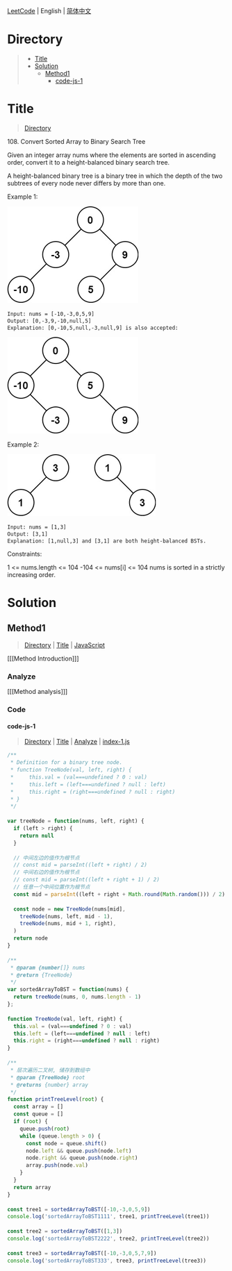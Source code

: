 [LeetCode](../README.md) | English | [简体中文](./README.CN.md)

# Directory

>- [Title](#Title)
>- [Solution](#Solution)
>    - [Method1](#Method1)
>        - [code-js-1](#code-js-1)

# Title

>[Directory](#Directory)

108.&nbsp;Convert Sorted Array to Binary Search Tree

Given an integer array nums where the elements are sorted in ascending order, convert it to a height-balanced binary search tree.

A height-balanced binary tree is a binary tree in which the depth of the two subtrees of every node never differs by more than one.

Example 1:

![tree](./image/btree1.jpeg "tree")

```
Input: nums = [-10,-3,0,5,9]
Output: [0,-3,9,-10,null,5]
Explanation: [0,-10,5,null,-3,null,9] is also accepted:
```

![tree](./image/btree2.jpeg "tree")

Example 2:

![tree](./image/btree3.jpeg "tree")

```
Input: nums = [1,3]
Output: [3,1]
Explanation: [1,null,3] and [3,1] are both height-balanced BSTs.
```

Constraints:

1 <= nums.length <= 104
-104 <= nums[i] <= 104
nums is sorted in a strictly increasing order.
# Solution

## Method1

>[Directory](#Directory) | [Title](#Title) | [JavaScript](#code-js-1)

[[[Method Introduction]]]

### Analyze

[[[Method analysis]]]

### Code

#### code-js-1

>[Directory](#Directory) | [Title](#Title) | [Analyze](#Method1) | [index-1.js](./index-1.js "index-1.js")

```JavaScript
/**
 * Definition for a binary tree node.
 * function TreeNode(val, left, right) {
 *     this.val = (val===undefined ? 0 : val)
 *     this.left = (left===undefined ? null : left)
 *     this.right = (right===undefined ? null : right)
 * }
 */

var treeNode = function(nums, left, right) {
  if (left > right) {
    return null
  }

  // 中间左边的值作为根节点
  // const mid = parseInt((left + right) / 2)
  // 中间右边的值作为根节点
  // const mid = parseInt((left + right + 1) / 2)
  // 任意一个中间位置作为根节点
  const mid = parseInt((left + right + Math.round(Math.random())) / 2)

  const node = new TreeNode(nums[mid],
    treeNode(nums, left, mid - 1),
    treeNode(nums, mid + 1, right),
  )
  return node
}

/**
 * @param {number[]} nums
 * @return {TreeNode}
 */
var sortedArrayToBST = function(nums) {
  return treeNode(nums, 0, nums.length - 1)
};

function TreeNode(val, left, right) {
  this.val = (val===undefined ? 0 : val)
  this.left = (left===undefined ? null : left)
  this.right = (right===undefined ? null : right)
}

/**
 * 层次遍历二叉树, 储存到数组中
 * @param {TreeNode} root 
 * @returns {number} array
 */
function printTreeLevel(root) {
  const array = []
  const queue = []
  if (root) {
    queue.push(root)
    while (queue.length > 0) {
      const node = queue.shift()
      node.left && queue.push(node.left)
      node.right && queue.push(node.right)
      array.push(node.val)
    }
  }
  return array
}

const tree1 = sortedArrayToBST([-10,-3,0,5,9])
console.log('sortedArrayToBST1111', tree1, printTreeLevel(tree1))

const tree2 = sortedArrayToBST([1,3])
console.log('sortedArrayToBST2222', tree2, printTreeLevel(tree2))

const tree3 = sortedArrayToBST([-10,-3,0,5,7,9])
console.log('sortedArrayToBST333', tree3, printTreeLevel(tree3))
```
